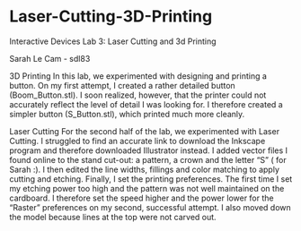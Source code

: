 # Laser-Cutting-3D-Printing
Interactive Devices
Lab 3: Laser Cutting and 3d Printing

Sarah Le Cam - sdl83

3D Printing
In this lab, we experimented with designing and printing a button. On my first attempt, I created a rather detailed button (Boom_Button.stl). I soon realized, however, that the printer could not accurately reflect the level of detail I was looking for. I therefore created a simpler button (S_Button.stl), which printed much more cleanly.

Laser Cutting 
For the second half of the lab, we experimented with Laser Cutting. I struggled to find an accurate link to download the Inkscape program and therefore downloaded Illustrator instead. I added vector files I found online to the stand cut-out: a pattern, a crown and the letter “S” ( for Sarah :). I then edited the line widths, fillings and color matching to apply cutting and etching. Finally, I set the printing preferences. The first time I set my etching power too high and the pattern was not well maintained on the cardboard. I therefore set the speed higher and the power lower for the “Raster” preferences on my second, successful attempt. I also moved down the model because lines at the top were not carved out. 
